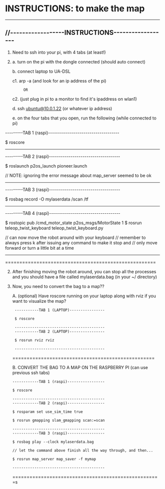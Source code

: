 # INSTRUCTIONS: to make the map
-------------------------------------------------
//------------------INSTRUCTIONS------------------
------------------------------------------------

1. Need to ssh into your pi, with 4 tabs (at least!)
2.
    a. turn on the pi with the dongle connected (should auto connect)

    b. connect laptop to UA-DSL

    c1. arp -a (and look for an ip address of the pi)

            OR

    c2. (just plug in pi to a monitor to find it's ipaddress on wlan1)

    d. ssh ubuntu@10.0.1.22     (or whatever ip address)

    e. on the four tabs that you open, run the following (while connected to pi)

---------TAB 1 (raspi)------------------------------------

$ roscore

--------------------------------------------------
---------TAB 2 (raspi)------------------------------------

$ roslaunch p2os_launch pioneer.launch

// NOTE: ignoring the error message about map_server seemed to be ok

--------------------------------------------------
---------TAB 3 (raspi)------------------------------------

$ rosbag record -O mylaserdata /scan /tf

--------------------------------------------------
---------TAB 4 (raspi)------------------------------------

$ rostopic pub /cmd_motor_state p2os_msgs/MotorState 1
$ rosrun teleop_twist_keyboard teleop_twist_keyboard.py

// can now move the robot around with your keyboard
// remember to always press k after issuing any command to make it stop and
//   only move forward or turn a little bit at a time

--------------------------------------------------
=====================================================

2. After finishing moving the robot around, you can stop all the processes and you should have a
    file called mylaserdata.bag (in your ~/ directory)

3. Now, you need to convert the bag to a map??

    A. (optional) Have roscore running on your laptop along with rviz if you want to visualize the map?

        -----------TAB 1 (LAPTOP)----------------

        $ roscore

        -----------------------------------------
        -----------TAB 2 (LAPTOP)----------------

        $ rosrun rviz rviz

        -----------------------------------------
   ==================================================

   B. CONVERT THE BAG TO A MAP ON THE RASPBERRY PI (can use previous ssh tabs)

       ------------TAB 1 (raspi)-----------------

       $ roscore

       ------------------------------------------
       ------------TAB 2 (raspi)-----------------

       $ rosparam set use_sim_time true

       $ rosrun gmapping slam_gmapping scan:=scan

       ------------------------------------------
       ------------TAB 3 (raspi)-----------------

       $ rosbag play --clock mylaserdata.bag

       // let the command above finish all the way through, and then...

       $ rosrun map_server map_saver -f mymap

       ------------------------------------------

   ====================================================s
